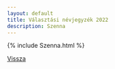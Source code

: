 ```yaml
---
layout: default
title: Választási névjegyzék 2022
description: Szenna
---
```


{% include Szenna.html %}

[Vissza](./)